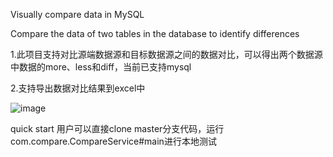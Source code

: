 Visually compare data in MySQL


Compare the data of two tables in the database to identify differences

1.此项目支持对比源端数据源和目标数据源之间的数据对比，可以得出两个数据源中数据的more、less和diff，当前已支持mysql


2.支持导出数据对比结果到excel中

![image](https://github.com/jialinzhou/data-compare/assets/13773895/70977e56-8170-4e5c-8ab7-1d71cd92010e)


quick start 用户可以直接clone master分支代码，运行com.compare.CompareService#main进行本地测试
